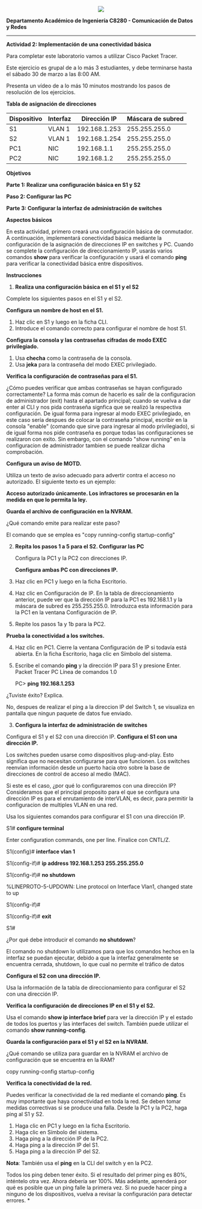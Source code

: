 <p align="center">
  <img src="../../Images/logo_upch.png">
</p>

**Departamento Académico de Ingeniería C8280 - Comunicación de Datos y Redes**  

---
**Actividad 2: Implementación de una conectividad básica**

Para completar este laboratorio vamos a utilizar Cisco Packet Tracer. 

Este ejercicio es grupal de a lo más 3 estudiantes, y debe terminarse hasta el sábado 30 de marzo a las 8:00 AM.  

Presenta un vídeo de a lo más 10 minutos mostrando los pasos de resolución de los ejercicios. 

**Tabla de asignación de direcciones** 


|**Dispositivo** |**Interfaz** |**Dirección IP** |**Máscara de subred** |
| - | - | - | - |
|S1 |VLAN 1 |192\.168.1.253 |255\.255.255.0 |
|S2 |VLAN 1 |192\.168.1.254 |255\.255.255.0 |
|PC1 |NIC |192\.168.1.1 |255\.255.255.0 |
|PC2 |NIC |192\.168.1.2 |255\.255.255.0 |

**Objetivos** 

**Parte 1: Realizar una configuración básica en S1 y S2** 

**Paso 2: Configurar las PC** 

**Parte 3: Configurar la interfaz de administración de switches** 

**Aspectos básicos** 

En esta actividad, primero creará una configuración básica de conmutador. A continuación, implementará conectividad básica mediante la configuración de la asignación de direcciones IP en switches y PC. Cuando se complete la configuración de direccionamiento IP, usarás varios comandos **show** para verificar la configuración y usará el comando **ping** para verificar la conectividad básica entre dispositivos. 

**Instrucciones** 

1. **Realiza una configuración básica en el S1 y el S2** 

Complete los siguientes pasos en el S1 y el S2. 

**Configura un nombre de host en el S1.** 

1. Haz clic en S1 y luego en la ficha CLI.
1. Introduce el comando correcto para configurar el nombre de host S1.

**Configura la consola y las contraseñas cifradas de modo EXEC privilegiado.**  

1. Usa **checha** como la contraseña de la consola.
2. Usa **jeka** para la contraseña del modo EXEC privilegiado.

**Verifica la configuración de contraseñas para el S1.** 



¿Cómo puedes verificar que ambas contraseñas se hayan configurado correctamente?
La forma más comun de hacerlo es salir de la configuracion de administrador (exit) hasta el apartado principal; cuando se vuelva a dar enter al CLI y nos pida contraseña signfica que se realizó la respectiva configuración. De igual forma para ingresar al modo EXEC privilegiado, en este caso sería despues de colocar la contraseña principal, escribir en la consola "enable" (comando que sirve para ingresar al modo privilegiado), si de igual forma nos pide contraseña es porque todas las configuraciones se realizaron con exito. Sin embargo, con el comando "show running" en la configuracion de administrador tambien se puede realizar dicha comprobación.


 **Configura un aviso de MOTD.** 

Utiliza un texto de aviso adecuado para advertir contra el acceso no autorizado. El siguiente texto es un ejemplo: 

**Acceso autorizado únicamente. Los infractores se procesarán en la medida en que lo permita la ley.** 

**Guarda el archivo de configuración en la NVRAM.** 

¿Qué comando emite para realizar este paso? 

El comando que se emplea es "copy running-config startup-config"


2. **Repita los pasos 1 a 5 para el S2. Configurar las PC**

   Configura la PC1 y la PC2 con direcciones IP. 

   **Configura ambas PC con direcciones IP.** 

1. Haz clic en PC1 y luego en la ficha Escritorio.
1. Haz clic en Configuración de IP. En la tabla de direccionamiento anterior, puede ver que la dirección IP para la PC1 es 192.168.1.1 y la máscara de subred es 255.255.255.0. Introduzca esta información para la PC1 en la ventana Configuración de IP.
1. Repite los pasos 1a y 1b para la PC2.

**Prueba la conectividad a los switches.** 

4. Haz clic en PC1. Cierre la ventana Configuración de IP si todavía está abierta. En la ficha Escritorio, haga clic en Símbolo del sistema.
4. Escribe el comando **ping** y la dirección IP para S1 y presione Enter. Packet Tracer PC Línea de comandos 1.0 

   PC> **ping 192.168.1.253** 



¿Tuviste éxito? Explica. 

No, despues de realizar el ping a la direccion IP del Switch 1, se visualiza en pantalla que ningun paquete de datos fue enviado.

3. **Configura la interfaz de administración de switches** 

Configura el S1 y el S2 con una dirección IP. **Configura el S1 con una dirección IP.** 

Los switches pueden usarse como dispositivos plug-and-play. Esto significa que no necesitan configurarse para que funcionen. Los switches reenvían información desde un puerto hacia otro sobre la base de direcciones de control de acceso al medio (MAC). 



Si este es el caso, ¿por qué lo configuraremos con una dirección IP? 
Consideramos que el principal proposito para el que se configura una dirección IP es para el enrutamiento de interVLAN, es decir, para permitir la configuracion de multiples VLAN en una red.


Usa los siguientes comandos para configurar el S1 con una dirección IP. 

S1# **configure terminal** 

Enter configuration commands, one per line.  Finalice con CNTL/Z. 

S1(config)# **interface vlan 1** 

S1(config-if)# **ip address 192.168.1.253 255.255.255.0** 

S1(config-if)# **no shutdown** 

%LINEPROTO-5-UPDOWN: Line protocol on Interface Vlan1, changed state to up 

S1(config-if)# 

S1(config-if)# **exit** 

S1# 



¿Por qué debe introducir el comando **no shutdown**? 

El comando no shutdown lo utilizamos para que los comandos hechos en la interfaz se puedan ejecutar, debido a que la interfaz generalmente se encuentra cerrada, shutdown, lo que cual no permite el tráfico de datos


**Configura el S2 con una dirección IP.** 

Usa la información de la tabla de direccionamiento para configurar el S2 con una dirección IP. 

**Verifica la configuración de direcciones IP en el S1 y el S2.** 

Usa el comando **show ip interface brief** para ver la dirección IP y el estado de todos los puertos y las interfaces del switch. También puede utilizar el comando **show running-config**. 

**Guarda la configuración para el S1 y el S2 en la NVRAM.** 

¿Qué comando se utiliza para guardar en la NVRAM el archivo de configuración que se encuentra en la RAM? 

copy running-config startup-config

**Verifica la conectividad de la red.** 

Puedes verificar la conectividad de la red mediante el comando **ping**. Es muy importante que haya conectividad en toda la red. Se deben tomar medidas correctivas si se produce una falla. Desde la PC1 y la PC2, haga ping al S1 y S2. 

1. Haga clic en PC1 y luego en la ficha Escritorio. 
1. Haga clic en Símbolo del sistema.
1. Haga ping a la dirección IP de la PC2.
1. Haga ping a la dirección IP del S1.
1. Haga ping a la dirección IP del S2. 

**Nota**: También usa el **ping** en la CLI del switch y en la PC2. 

Todos los ping deben tener éxito. Si el resultado del primer ping es 80%, inténtelo otra vez. Ahora debería ser 100%. Más adelante, aprenderá por qué es posible que un ping falle la primera vez. Si no puede hacer ping a ninguno de los dispositivos, vuelva a revisar la configuración para detectar errores. 
\*

